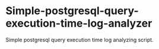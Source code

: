 # Simple-postgresql-query-execution-time-log-analyzer
Simple postgresql query execution time log analyzing script.
